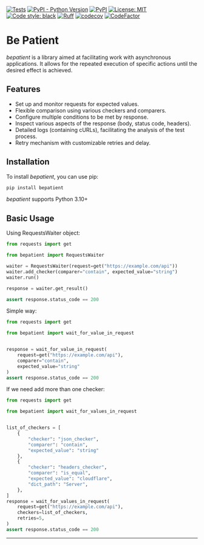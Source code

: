 [![Tests](https://github.com/dawid-szaniawski/bepatient/actions/workflows/tox.yml/badge.svg)](https://github.com/dawid-szaniawski/bepatient/actions/workflows/tox.yml)
[![PyPI - Python Version](https://img.shields.io/pypi/pyversions/bepatient)](https://pypi.org/project/bepatient/)
[![PyPI](https://img.shields.io/pypi/v/bepatient)](https://pypi.org/project/bepatient/)
[![License: MIT](https://img.shields.io/badge/License-MIT-yellow.svg)](https://github.com/dawid-szaniawski/bepatient/blob/master/LICENSE)
[![Code style: black](https://img.shields.io/badge/code%20style-black-000000.svg)](https://github.com/psf/black)
[![Ruff](https://img.shields.io/endpoint?url=https://raw.githubusercontent.com/astral-sh/ruff/main/assets/badge/v2.json)](https://github.com/astral-sh/ruff)
[![codecov](https://codecov.io/github/dawid-szaniawski/bepatient/branch/master/graph/badge.svg?token=hY7Nb5jGgi)](https://codecov.io/github/dawid-szaniawski/bepatient)
[![CodeFactor](https://www.codefactor.io/repository/github/dawid-szaniawski/bepatient/badge)](https://www.codefactor.io/repository/github/dawid-szaniawski/bepatient)

# Be Patient

_bepatient_ is a library aimed at facilitating work with asynchronous applications. It
allows for the repeated execution of specific actions until the desired effect is
achieved.

## Features

- Set up and monitor requests for expected values.
- Flexible comparison using various checkers and comparers.
- Configure multiple conditions to be met by response.
- Inspect various aspects of the response (body, status code, headers).
- Detailed logs (containing cURLs), facilitating the analysis of the test process.
- Retry mechanism with customizable retries and delay.

## Installation

To install _bepatient_, you can use pip:

```bash
pip install bepatient
```

_bepatient_ supports Python 3.10+

## Basic Usage

Using RequestsWaiter object:

```python
from requests import get

from bepatient import RequestsWaiter

waiter = RequestsWaiter(request=get("https://example.com/api"))
waiter.add_checker(comparer="contain", expected_value="string")
waiter.run()

response = waiter.get_result()

assert response.status_code == 200
```

Simple way:

```python
from requests import get

from bepatient import wait_for_value_in_request


response = wait_for_value_in_request(
    request=get("https://example.com/api"),
    comparer="contain",
    expected_value="string"
)
assert response.status_code == 200
```

If we need add more than one checker:

```python
from requests import get

from bepatient import wait_for_values_in_request


list_of_checkers = [
    {
        "checker": "json_checker",
        "comparer": "contain",
        "expected_value": "string"
    },
    {
        "checker": "headers_checker",
        "comparer": "is_equal",
        "expected_value": "cloudflare",
        "dict_path": "Server",
    },
]
response = wait_for_values_in_request(
    request=get("https://example.com/api"),
    checkers=list_of_checkers,
    retries=5,
)
assert response.status_code == 200
```

---
